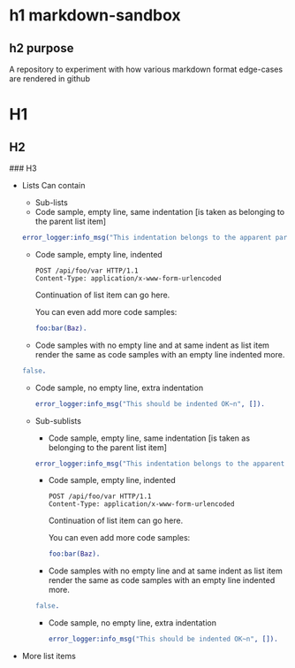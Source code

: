 h1 markdown-sandbox
================

h2 purpose
-------

A repository to experiment with how various markdown format edge-cases are rendered in github

# H1

## H2

### H3

* Lists Can contain
    * Sub-lists
    * Code sample, empty line, same indentation [is taken as belonging to the parent list item]

    ```erlang
    error_logger:info_msg("This indentation belongs to the apparent parent~n", []).
    ```

    * Code sample, empty line, indented

        ```http
        POST /api/foo/var HTTP/1.1
        Content-Type: application/x-www-form-urlencoded
        ```
        Continuation of list item can go here.

        You can even add more code samples:
        ```erlang
        foo:bar(Baz).
        ```
    * Code samples with no empty line and at same indent as list item render the same as
    code samples with an empty line indented more.
    ```erlang
    false.
    ```
    * Code sample, no empty line, extra indentation
        ```erlang
        error_logger:info_msg("This should be indented OK~n", []).
        ```

    * Sub-sublists
        * Code sample, empty line, same indentation [is taken as belonging to the parent list item]

        ```erlang
        error_logger:info_msg("This indentation belongs to the apparent parent~n", []).
        ```
        * Code sample, empty line, indented

            ```http
            POST /api/foo/var HTTP/1.1
            Content-Type: application/x-www-form-urlencoded
            ```
            Continuation of list item can go here.

            You can even add more code samples:
            ```erlang
            foo:bar(Baz).
            ```
        * Code samples with no empty line and at same indent as list item render the same as
        code samples with an empty line indented more.
        ```erlang
        false.
        ```
        * Code sample, no empty line, extra indentation
            ```erlang
            error_logger:info_msg("This should be indented OK~n", []).
            ```
* More list items
